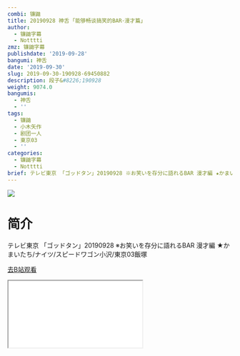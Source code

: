 ```yaml
---
combi: 镰鼬
title: 20190928 神舌 ｢能够畅谈搞笑的BAR･漫才篇｣
author:
  - 镰鼬字幕
  - Notttti
zmz: 镰鼬字幕
publishdate: '2019-09-28'
bangumi: 神舌
date: '2019-09-30'
slug: 2019-09-30-190928-69450882
description: 段子&#8226;190928
weight: 9074.0
bangumis:
  - 神舌
  - ''
tags:
  - 镰鼬
  - 小木矢作
  - 剧团一人
  - 東京03
  - ''
categories:
  - 镰鼬字幕
  - Notttti
brief: テレビ東京 「ゴッドタン」20190928 ※お笑いを存分に語れるBAR 漫才編 ★かまいたち/ナイツ/スピードワゴン小沢/東京03飯塚
---
```

![](https://raw.githubusercontent.com/tcgriffith/owaraisite/master/static/tmpimg/4abdb4e9972d3b45b40757566b0fece63acf7db8.jpg.480.jpg)
# 简介  
テレビ東京
「ゴッドタン」20190928
※お笑いを存分に語れるBAR 漫才編
★かまいたち/ナイツ/スピードワゴン小沢/東京03飯塚  

[去B站观看](https://www.bilibili.com/video/av69450882/)
<div class ="resp-container"><iframe class="testiframe" src="//player.bilibili.com/player.html?aid=69450882"", scrolling="no", allowfullscreen="true" > </iframe></div> 

